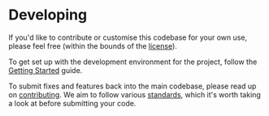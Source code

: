 # Developing

If you'd like to contribute or customise this codebase for your own use, please feel free (within the bounds of the [license](../LICENSE)).

To get set up with the development environment for the project, follow the [Getting Started](./GETTING_STARTED.md) guide.

To submit fixes and features back into the main codebase, please read up on [contributing](./CONTRIBUTING.md). We aim to follow various [standards](./STANDARDS.md), which it's worth taking a look at before submitting your code.